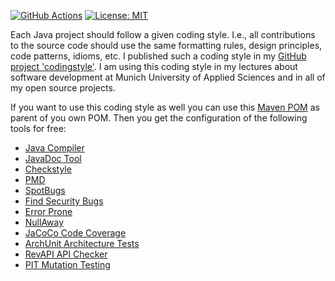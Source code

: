 
[![GitHub Actions](https://github.com/uhafner/codingstyle-pom/workflows/GitHub%20CI/badge.svg)](https://github.com/uhafner/codingstyle-pom/actions)
[![License: MIT](https://img.shields.io/badge/license-MIT-yellow.svg)](https://en.wikipedia.org/wiki/MIT_License)

Each Java project should follow a given coding style. I.e., all contributions to the source code should use the same 
formatting rules, design principles, code patterns, idioms, etc. I published such a coding style in my 
[GitHub project 'codingstyle'](https://github.com/uhafner/codingstyle). I am using this coding style in my lectures about 
software development at Munich University of Applied Sciences and in all of my open source projects.  

If you want to use this coding style as well you can use this [Maven POM](pom.xml) as parent of you own POM. Then you
get the configuration of the following tools for free:
- [Java Compiler](https://openjdk.java.net/groups/compiler/)
- [JavaDoc Tool](https://www.oracle.com/technetwork/java/javase/documentation/javadoc-137458.html)
- [Checkstyle](https://checkstyle.org)
- [PMD](https://pmd.github.io/)
- [SpotBugs](https://spotbugs.github.io)
- [Find Security Bugs](https://find-sec-bugs.github.io)
- [Error Prone](https://errorprone.info)
- [NullAway](https://github.com/uber/NullAway)
- [JaCoCo Code Coverage](https://www.jacoco.org/jacoco/index.html)
- [ArchUnit Architecture Tests](https://www.archunit.org) 
- [RevAPI API Checker](https://revapi.org)
- [PIT Mutation Testing](https://pitest.org)


